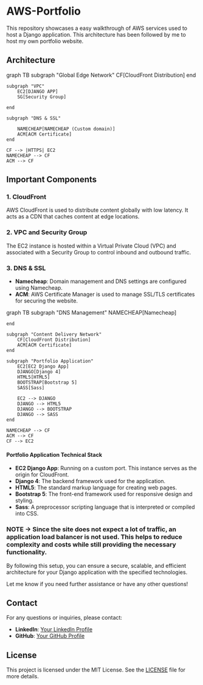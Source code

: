 

# AWS-Portfolio

This repository showcases a easy walkthrough of AWS services used to host a Django application. This architecture has been followed by me to host my own portfolio website. 

## Architecture

<script type="module">
  import mermaid from 'https://cdn.jsdelivr.net/npm/mermaid@9/dist/mermaid.esm.min.mjs';
  mermaid.initialize({startOnLoad:true});
</script>

<div class="mermaid">
graph TB
    subgraph "Global Edge Network"
        CF[CloudFront Distribution]
    end

    subgraph "VPC"
        EC2[DJANGO APP]
        SG[Security Group]
        
    end

    subgraph "DNS & SSL"
        
        NAMECHEAP[NAMECHEAP (Custom domain)]
        ACM[ACM Certificate]
    end

    CF --> |HTTPS| EC2
    NAMECHEAP --> CF
    ACM --> CF
    
</div>


## Important Components

### 1. CloudFront
AWS CloudFront is used to distribute content globally with low latency. It acts as a CDN that caches content at edge locations.


### 2. VPC and Security Group
The EC2 instance is hosted within a Virtual Private Cloud (VPC) and associated with a Security Group to control inbound and outbound traffic.

### 3. DNS & SSL
- **Namecheap**: Domain management and DNS settings are configured using Namecheap.
- **ACM**: AWS Certificate Manager is used to manage SSL/TLS certificates for securing the website.

<div class ="mermaid">


graph TB
    subgraph "DNS Management"
        NAMECHEAP[Namecheap]
        
    end

    subgraph "Content Delivery Network"
        CF[CloudFront Distribution]
        ACM[ACM Certificate]
    end

    subgraph "Portfolio Application"
        EC2[EC2 Django App]
        DJANGO[Django 4]
        HTML5[HTML5]
        BOOTSTRAP[Bootstrap 5]
        SASS[Sass]
        
        EC2 --> DJANGO
        DJANGO --> HTML5
        DJANGO --> BOOTSTRAP
        DJANGO --> SASS
    end

    NAMECHEAP --> CF
    ACM --> CF
    CF --> EC2


</div>


#### Portfolio Application Technical Stack
- **EC2 Django App**: Running on a custom port. This instance serves as the origin for CloudFront.
- **Django 4**: The backend framework used for the application.
- **HTML5**: The standard markup language for creating web pages.
- **Bootstrap 5**: The front-end framework used for responsive design and styling.
- **Sass**: A preprocessor scripting language that is interpreted or compiled into CSS.



### NOTE -> Since the site does not expect a lot of traffic, an application load balancer is not used. This helps to reduce complexity and costs while still providing the necessary functionality.

By following this setup, you can ensure a secure, scalable, and efficient architecture for your Django application with the specified technologies.

Let me know if you need further assistance or have any other questions!

## Contact
For any questions or inquiries, please contact:

- **LinkedIn**: [Your LinkedIn Profile](https://www.linkedin.com/in/atharvack)
- **GitHub**: [Your GitHub Profile](https://github.com/atharvack)

## License
This project is licensed under the MIT License. See the [LICENSE](LICENSE) file for more details.


